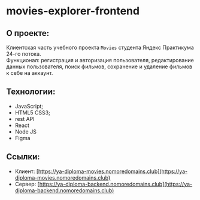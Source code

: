 # movies-explorer-frontend

## О проекте:
Клиентская часть учебного проекта `Movies` студента Яндекс Практикума 24-го потока.  
Функционал: регистрация и авторизация пользователя, редактирование данных пользователя, поиск фильмов, сохранение и удаление фильмов к себе на аккаунт.
  
## Технологии:
* JavaScript;
* HTML5 CSS3;
* rest API 
* React
* Node JS
* Figma


## Ссылки:    
* Клиент: [https://ya-diploma-movies.nomoredomains.club](https://ya-diploma-movies.nomoredomains.club)
* Сервер: [https://ya-diploma-backend.nomoredomains.club](https://ya-diploma-backend.nomoredomains.club)
